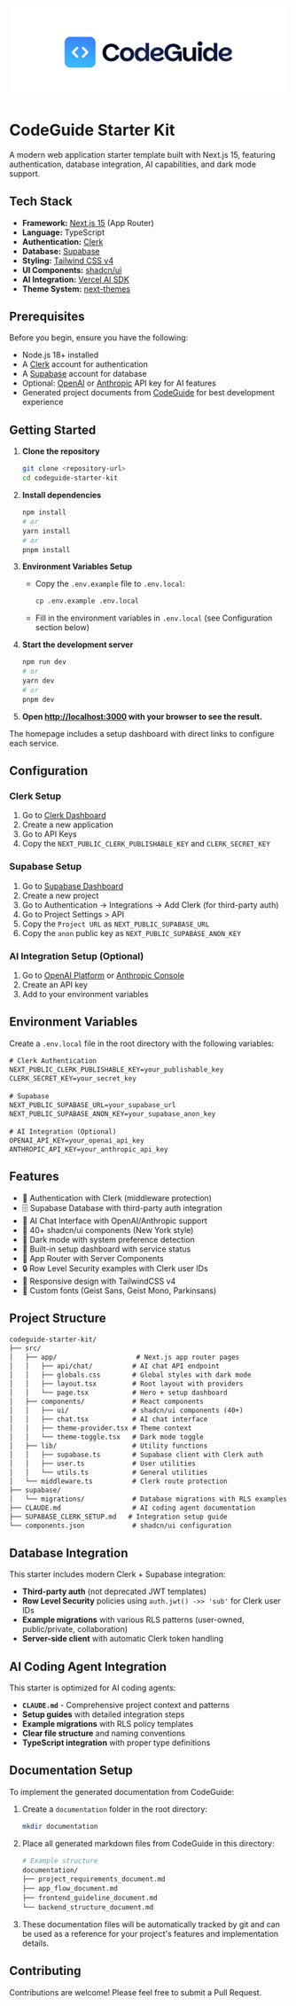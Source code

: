 [![CodeGuide](/codeguide-backdrop.svg)](https://codeguide.dev)

# CodeGuide Starter Kit

A modern web application starter template built with Next.js 15, featuring authentication, database integration, AI capabilities, and dark mode support.

## Tech Stack

- **Framework:** [Next.js 15](https://nextjs.org/) (App Router)
- **Language:** TypeScript
- **Authentication:** [Clerk](https://clerk.com/)
- **Database:** [Supabase](https://supabase.com/)
- **Styling:** [Tailwind CSS v4](https://tailwindcss.com/)
- **UI Components:** [shadcn/ui](https://ui.shadcn.com/)
- **AI Integration:** [Vercel AI SDK](https://sdk.vercel.ai/)
- **Theme System:** [next-themes](https://github.com/pacocoursey/next-themes)

## Prerequisites

Before you begin, ensure you have the following:
- Node.js 18+ installed
- A [Clerk](https://clerk.com/) account for authentication
- A [Supabase](https://supabase.com/) account for database
- Optional: [OpenAI](https://platform.openai.com/) or [Anthropic](https://console.anthropic.com/) API key for AI features
- Generated project documents from [CodeGuide](https://codeguide.dev/) for best development experience

## Getting Started

1. **Clone the repository**
   ```bash
   git clone <repository-url>
   cd codeguide-starter-kit
   ```

2. **Install dependencies**
   ```bash
   npm install
   # or
   yarn install
   # or
   pnpm install
   ```

3. **Environment Variables Setup**
   - Copy the `.env.example` file to `.env.local`:
     ```bash
     cp .env.example .env.local
     ```
   - Fill in the environment variables in `.env.local` (see Configuration section below)

4. **Start the development server**
   ```bash
   npm run dev
   # or
   yarn dev
   # or
   pnpm dev
   ```

5. **Open [http://localhost:3000](http://localhost:3000) with your browser to see the result.**

The homepage includes a setup dashboard with direct links to configure each service.

## Configuration

### Clerk Setup
1. Go to [Clerk Dashboard](https://dashboard.clerk.com/)
2. Create a new application
3. Go to API Keys
4. Copy the `NEXT_PUBLIC_CLERK_PUBLISHABLE_KEY` and `CLERK_SECRET_KEY`

### Supabase Setup
1. Go to [Supabase Dashboard](https://supabase.com/dashboard)
2. Create a new project
3. Go to Authentication → Integrations → Add Clerk (for third-party auth)
4. Go to Project Settings > API
5. Copy the `Project URL` as `NEXT_PUBLIC_SUPABASE_URL`
6. Copy the `anon` public key as `NEXT_PUBLIC_SUPABASE_ANON_KEY`

### AI Integration Setup (Optional)
1. Go to [OpenAI Platform](https://platform.openai.com/) or [Anthropic Console](https://console.anthropic.com/)
2. Create an API key
3. Add to your environment variables

## Environment Variables

Create a `.env.local` file in the root directory with the following variables:

```env
# Clerk Authentication
NEXT_PUBLIC_CLERK_PUBLISHABLE_KEY=your_publishable_key
CLERK_SECRET_KEY=your_secret_key

# Supabase
NEXT_PUBLIC_SUPABASE_URL=your_supabase_url
NEXT_PUBLIC_SUPABASE_ANON_KEY=your_supabase_anon_key

# AI Integration (Optional)
OPENAI_API_KEY=your_openai_api_key
ANTHROPIC_API_KEY=your_anthropic_api_key
```

## Features

- 🔐 Authentication with Clerk (middleware protection)
- 🗄️ Supabase Database with third-party auth integration
- 🤖 AI Chat Interface with OpenAI/Anthropic support
- 🎨 40+ shadcn/ui components (New York style)
- 🌙 Dark mode with system preference detection
- 🎯 Built-in setup dashboard with service status
- 🚀 App Router with Server Components
- 🔒 Row Level Security examples with Clerk user IDs
- 📱 Responsive design with TailwindCSS v4
- 🎨 Custom fonts (Geist Sans, Geist Mono, Parkinsans)

## Project Structure

```
codeguide-starter-kit/
├── src/
│   ├── app/                    # Next.js app router pages
│   │   ├── api/chat/          # AI chat API endpoint
│   │   ├── globals.css        # Global styles with dark mode
│   │   ├── layout.tsx         # Root layout with providers
│   │   └── page.tsx           # Hero + setup dashboard
│   ├── components/            # React components
│   │   ├── ui/                # shadcn/ui components (40+)
│   │   ├── chat.tsx           # AI chat interface
│   │   ├── theme-provider.tsx # Theme context
│   │   └── theme-toggle.tsx   # Dark mode toggle
│   ├── lib/                   # Utility functions
│   │   ├── supabase.ts        # Supabase client with Clerk auth
│   │   ├── user.ts            # User utilities
│   │   └── utils.ts           # General utilities
│   └── middleware.ts          # Clerk route protection
├── supabase/
│   └── migrations/            # Database migrations with RLS examples
├── CLAUDE.md                  # AI coding agent documentation
├── SUPABASE_CLERK_SETUP.md   # Integration setup guide
└── components.json            # shadcn/ui configuration
```

## Database Integration

This starter includes modern Clerk + Supabase integration:

- **Third-party auth** (not deprecated JWT templates)
- **Row Level Security** policies using `auth.jwt() ->> 'sub'` for Clerk user IDs
- **Example migrations** with various RLS patterns (user-owned, public/private, collaboration)
- **Server-side client** with automatic Clerk token handling

## AI Coding Agent Integration

This starter is optimized for AI coding agents:

- **`CLAUDE.md`** - Comprehensive project context and patterns
- **Setup guides** with detailed integration steps
- **Example migrations** with RLS policy templates
- **Clear file structure** and naming conventions
- **TypeScript integration** with proper type definitions

## Documentation Setup

To implement the generated documentation from CodeGuide:

1. Create a `documentation` folder in the root directory:
   ```bash
   mkdir documentation
   ```

2. Place all generated markdown files from CodeGuide in this directory:
   ```bash
   # Example structure
   documentation/
   ├── project_requirements_document.md             
   ├── app_flow_document.md
   ├── frontend_guideline_document.md
   └── backend_structure_document.md
   ```

3. These documentation files will be automatically tracked by git and can be used as a reference for your project's features and implementation details.

## Contributing

Contributions are welcome! Please feel free to submit a Pull Request.
